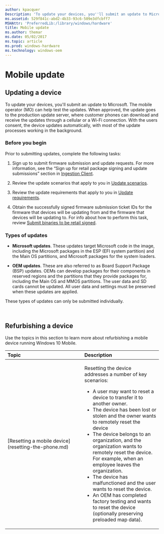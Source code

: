 ```yaml
---
author: kpacquer
Description: 'To update your devices, you''ll submit an update to Microsoft.'
ms.assetid: 529f841c-abd2-4b33-93c6-509e3dfcbff7
MSHAttr: 'PreferredLib:/library/windows/hardware'
title: Mobile update
ms.author: themar
ms.date: 05/02/2017
ms.topic: article
ms.prod: windows-hardware
ms.technology: windows-oem
---
```


# Mobile update

## Updating a device
To update your devices, you'll submit an update to Microsoft. The mobile operator (MO) can help test the updates. When approved, the update goes to the production update server, where customer phones can download and receive the updates through a cellular or a Wi-Fi connection. With the users consent, the device updates automatically, with most of the update processes working in the background.

### <span id="Before_you_begin"></span><span id="before_you_begin"></span><span id="BEFORE_YOU_BEGIN"></span>Before you begin


Prior to submitting updates, complete the following tasks:

1.  Sign up to submit firmware submission and update requests. For more information, see the “Sign up for retail package signing and update submissions” section in [Ingestion Client](ingestion-client-for-windows-phone.md).

2.  Review the update scenarios that apply to you in [Update scenarios](update-scenarios.md).

3.  Review the update requirements that apply to you in [Update requirements](update-requirements.md).

4.  Obtain the successfully signed firmware submission ticket IDs for the firmware that devices will be updating from and the firmware that devices will be updating to. For info about how to perform this task, review [Submit binaries to be retail signed](https://msdn.microsoft.com/library/windows/hardware/dn789223).

### <span id="Types_of_updates"></span><span id="types_of_updates"></span><span id="TYPES_OF_UPDATES"></span>Types of updates


-   **Microsoft updates**. These updates target Microsoft code in the image, including the Microsoft packages in the ESP (EFI system partition) and the Main OS partitions, and Microsoft packages for the system loaders.

-   **OEM updates**. These are also referred to as Board Support Package (BSP) updates. OEMs can develop packages for their components in reserved regions and the partitions that they provide packages for, including the Main OS and MMOS partitions. The user data and SD cards cannot be updated. All user data and settings must be preserved when these updates are applied.

These types of updates can only be submitted individually.

 

## Refurbishing a device
Use the topics in this section to learn more about refurbishing a mobile device running Windows 10 Mobile.


<table>
<colgroup>
<col width="50%" />
<col width="50%" />
</colgroup>
<thead>
<tr class="header">
<th align="left">Topic</th>
<th align="left">Description</th>
</tr>
</thead>
<tbody>
<tr class="odd">
<td align="left"><p>[Resetting a mobile device](resetting-the-phone.md)</p></td>
<td align="left"><p>Resetting the device addresses a number of key scenarios:</p>
<ul>
<li>A user may want to reset a device to transfer it to another owner.</li>
<li>The device has been lost or stolen and the owner wants to remotely reset the device</li>
<li>The device belongs to an organization, and the organization wants to remotely reset the device. For example, when an employee leaves the organization.</li>
<li>The device has malfunctioned and the user wants to reset the device.</li>
<li>An OEM has completed factory testing and wants to reset the device (optionally preserving preloaded map data).</li>
</ul></td>
</tr>
</tbody>
</table>

 

 


 





